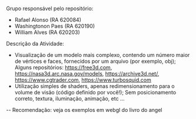 Grupo responsável pelo repositório:
- Rafael Alonso   (RA 620084)
- Washingtonon Paes        (RA 620190)
- William Alves   (RA 620203)





Descrição da Atividade:
- Visualização de um modelo mais complexo, contendo um número maior de vértices e faces, fornecidos por um arquivo (por exemplo, obj); Alguns repositórios: https://free3d.com, https://nasa3d.arc.nasa.gov/models, https://archive3d.net/, https://www.cgtrader.com, https://www.turbosquid.com
- Utilização simples de shaders, apenas redimensionamento para o volume de visão (código definido por você!); Sem posicionamento correto, textura, iluminação, animação, etc ...

-- Recomendação: veja os exemplos em webgl do livro do angel
